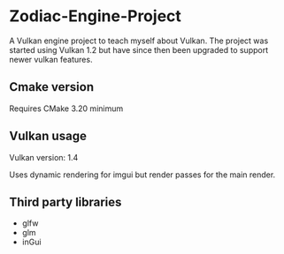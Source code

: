# Zodiac-Engine-Project
A Vulkan engine project to teach myself about Vulkan. The project was started using Vulkan 1.2 but have since then been upgraded to support newer vulkan features.

## Cmake version
Requires CMake 3.20 minimum

## Vulkan usage
Vulkan version: 1.4

Uses dynamic rendering for imgui but render passes for the main render.

## Third party libraries
- glfw
- glm
- inGui
